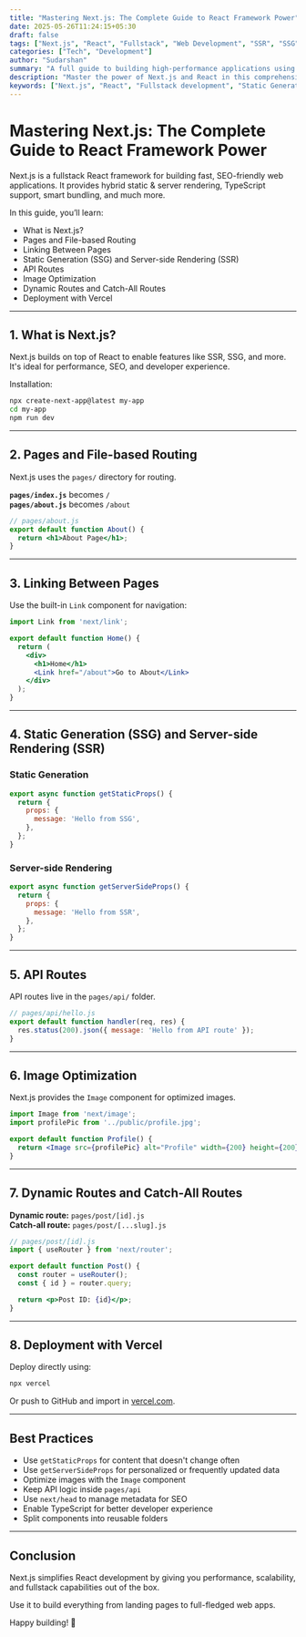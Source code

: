 ```yaml
---
title: "Mastering Next.js: The Complete Guide to React Framework Power"
date: 2025-05-26T11:24:15+05:30
draft: false
tags: ["Next.js", "React", "Fullstack", "Web Development", "SSR", "SSG", "API Routes"]
categories: ["Tech", "Development"]
author: "Sudarshan"
summary: "A full guide to building high-performance applications using Next.js, covering routing, data fetching, API routes, and deployment."
description: "Master the power of Next.js and React in this comprehensive guide. Learn fullstack development, routing, SSG, SSR, API routes, and how to deploy your app using Vercel."
keywords: ["Next.js", "React", "Fullstack development", "Static Generation", "Server-side Rendering", "Next.js SEO", "API Routes", "Next.js deployment"]
---
```


# Mastering Next.js: The Complete Guide to React Framework Power

Next.js is a fullstack React framework for building fast, SEO-friendly web applications. It provides hybrid static & server rendering, TypeScript support, smart bundling, and much more.

In this guide, you’ll learn:

- What is Next.js?  
- Pages and File-based Routing  
- Linking Between Pages  
- Static Generation (SSG) and Server-side Rendering (SSR)  
- API Routes  
- Image Optimization  
- Dynamic Routes and Catch-All Routes  
- Deployment with Vercel  

---

## 1. What is Next.js?

Next.js builds on top of React to enable features like SSR, SSG, and more. It's ideal for performance, SEO, and developer experience.

Installation:

```bash
npx create-next-app@latest my-app
cd my-app
npm run dev
```

---

## 2. Pages and File-based Routing

Next.js uses the `pages/` directory for routing.

**`pages/index.js`** becomes `/`  
**`pages/about.js`** becomes `/about`

```jsx
// pages/about.js
export default function About() {
  return <h1>About Page</h1>;
}
```

---

## 3. Linking Between Pages

Use the built-in `Link` component for navigation:

```jsx
import Link from 'next/link';

export default function Home() {
  return (
    <div>
      <h1>Home</h1>
      <Link href="/about">Go to About</Link>
    </div>
  );
}
```

---

## 4. Static Generation (SSG) and Server-side Rendering (SSR)

### Static Generation

```jsx
export async function getStaticProps() {
  return {
    props: {
      message: 'Hello from SSG',
    },
  };
}
```

### Server-side Rendering

```jsx
export async function getServerSideProps() {
  return {
    props: {
      message: 'Hello from SSR',
    },
  };
}
```

---

## 5. API Routes

API routes live in the `pages/api/` folder.

```js
// pages/api/hello.js
export default function handler(req, res) {
  res.status(200).json({ message: 'Hello from API route' });
}
```

---

## 6. Image Optimization

Next.js provides the `Image` component for optimized images.

```jsx
import Image from 'next/image';
import profilePic from '../public/profile.jpg';

export default function Profile() {
  return <Image src={profilePic} alt="Profile" width={200} height={200} />;
}
```

---

## 7. Dynamic Routes and Catch-All Routes

**Dynamic route:** `pages/post/[id].js`  
**Catch-all route:** `pages/post/[...slug].js`

```jsx
// pages/post/[id].js
import { useRouter } from 'next/router';

export default function Post() {
  const router = useRouter();
  const { id } = router.query;

  return <p>Post ID: {id}</p>;
}
```

---

## 8. Deployment with Vercel

Deploy directly using:

```bash
npx vercel
```

Or push to GitHub and import in [vercel.com](https://vercel.com).

---

## Best Practices

- Use `getStaticProps` for content that doesn't change often  
- Use `getServerSideProps` for personalized or frequently updated data  
- Optimize images with the `Image` component  
- Keep API logic inside `pages/api`  
- Use `next/head` to manage metadata for SEO  
- Enable TypeScript for better developer experience  
- Split components into reusable folders  

---

## Conclusion

Next.js simplifies React development by giving you performance, scalability, and fullstack capabilities out of the box.

Use it to build everything from landing pages to full-fledged web apps.

Happy building! 🚀
